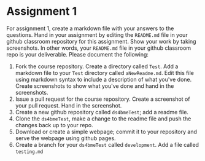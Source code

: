 # Assignment 1

For assignment 1, create a markdown file with your answers to the questions. Hand in your assignment by editing the `README.md` 
file in your github classroom repository for this assignment. Show your work by taking screenshots. In other words, your
`README.md` file in your github classroom repo is your deliverable. Please document the following:

1. Fork the course repository. Create a directory called `Test`. Add a markdown file to your `Test` directory called `aNewReadme.md`. Edit this file using markdown syntax to include a description of what you've done.  Create screenshots to show what you've done and hand in the screenshots.
3. Issue a pull request for the course repository. Create a screenshot of your pull request. Hand in the screenshot.
4. Create a new github repository called `ds4bmeTest`; add a readme file.
5. Clone the `ds4bmeTest`, make a change to the readme file and push the changes back up to your repo.
5. Download or create a simple webpage; commit it to your repository and serve the webpage using github pages.
6. Create a branch for your `ds4bmeTest` called `development`. Add a file called `testing.md`




